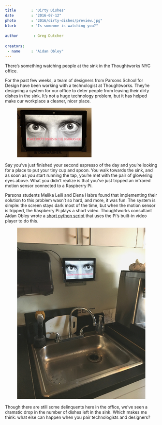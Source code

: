 ```yaml
---
title       : "Dirty Dishes"
date 		: "2016-07-12"
photo       : "2016/dirty-dishes/preview.jpg"
blurb       : "Is someone is watching you?"

author       : Greg Dutcher

creators:
 - name     : "Aidan Obley"
---
```


There’s something watching people at the sink in the Thoughtworks NYC office.

For the past few weeks, a team of designers from Parsons School for Design have been working with a technologist at Thoughtworks.  They’re designing a system for our office to deter people from leaving their dirty dishes in the sink.  It’s not a huge technology problem, but it has helped make our workplace a cleaner, nicer place.

<figure>
	<img src="/images/projects/2016/dirty-dishes/dirtyDishes.gif">
</figure>

Say you’ve just finished your second espresso of the day and you’re looking for a place to put your tiny cup and spoon.  You walk towards the sink, and as soon as you start running the tap, you’re met with the pair of glowering eyes above.  What you didn’t realize is that you’ve just tripped an infrared motion sensor connected to a Raspberry Pi.

Parsons students Melika Leili and Elena Habre found that implementing their solution to this problem wasn’t so hard, and more, it was fun.  The system is simple: the screen stays dark most of the time, but when the motion sensor is tripped, the Raspberry Pi plays a short video. Thoughtworks consultant Aidan Obley wrote a <a href="https://github.com/adobley/PiMotionPlayer">short python script</a> that uses the Pi’s built-in video player to do this.

<figure>
	<img src="/images/projects/2016/dirty-dishes/dirtyDishes2.jpg">
</figure>

Though there are still some delinquents here in the office, we’ve seen a dramatic drop in the number of dishes left in the sink.  Which makes me think: what else can happen when you pair technologists and designers?
